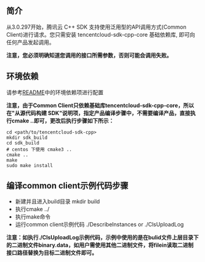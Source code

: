 ## 简介
从3.0.297开始，腾讯云 C++ SDK 支持使用泛用型的API调用方式(Common Client)进行请求。您只需安装 tencentcloud-sdk-cpp-core 基础依赖库, 即可向任何产品发起调用。

**注意，您必须明确知道您调用的接口所需参数，否则可能会调用失败。**

## 环境依赖
请参考[README](https://github.com/milezhang/tencentcloud-sdk-cpp/blob/master/README.md)中的环境依赖项进行配置

**注意，由于Common Client只依赖基础库tencentcloud-sdk-cpp-core，所以在"从源代码构建 SDK"说明项，指定产品编译步骤中，不需要编译产品，直接执行cmake ..即可，更改后执行步骤如下所示：**

```
cd <path/to/tencentcloud-sdk-cpp>
mkdir sdk_build
cd sdk_build
# centos 下使用 cmake3 ..
cmake ..
make
sudo make install
```

## 编译common client示例代码步骤

- 新建并且进入build目录 mkdir build
- 执行cmake ../
- 执行make命令
- 运行common client示例代码  ./DescribeInstances or ./ClsUploadLog 

**注意：如执行./ClsUploadLog示例代码，示例中使用的是在bulid文件上层目录下的二进制文件binary.data，如用户需使用其他二进制文件，将filein读取二进制接口路径替换为目标二进制文件即可。**